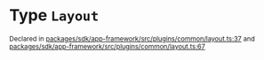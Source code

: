 # Type `Layout`
<sub>Declared in [packages/sdk/app-framework/src/plugins/common/layout.ts:37](https://github.com/dxos/dxos/blob/4d6eae504/packages/sdk/app-framework/src/plugins/common/layout.ts#L37) and [packages/sdk/app-framework/src/plugins/common/layout.ts:67](https://github.com/dxos/dxos/blob/4d6eae504/packages/sdk/app-framework/src/plugins/common/layout.ts#L67)</sub>






